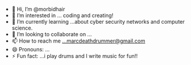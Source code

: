 - 👋 Hi, I’m @morbidhair 
- 👀 I’m interested in ... coding and creating!
- 🌱 I’m currently learning ...about cyber security networks and computer science.
- 💞️ I’m looking to collaborate on ...
- 📫 How to reach me ...marcdeathdrummer@gmail.com
- 😄 Pronouns: ...
- ⚡ Fun fact: ...i play drums and I write music for fun!!

<!---
morbidhair/morbidhair is a ✨ special ✨ repository because its `README.md` (this file) appears on your GitHub profile.
You can click the Preview link to take a look at your changes.
--->
